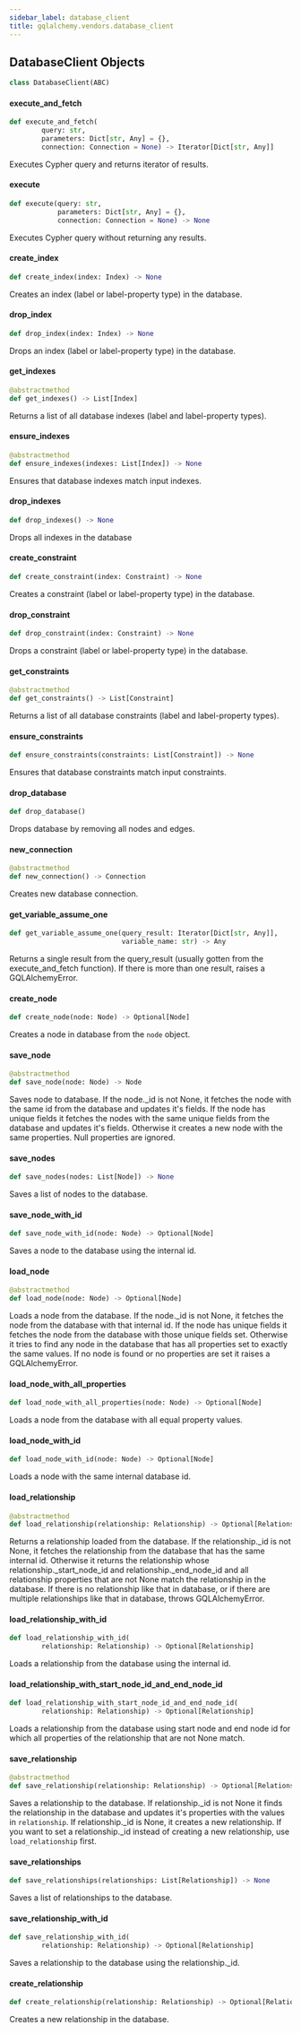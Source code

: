 ```yaml
---
sidebar_label: database_client
title: gqlalchemy.vendors.database_client
---
```


## DatabaseClient Objects

```python
class DatabaseClient(ABC)
```

#### execute\_and\_fetch

```python
def execute_and_fetch(
        query: str,
        parameters: Dict[str, Any] = {},
        connection: Connection = None) -> Iterator[Dict[str, Any]]
```

Executes Cypher query and returns iterator of results.

#### execute

```python
def execute(query: str,
            parameters: Dict[str, Any] = {},
            connection: Connection = None) -> None
```

Executes Cypher query without returning any results.

#### create\_index

```python
def create_index(index: Index) -> None
```

Creates an index (label or label-property type) in the database.

#### drop\_index

```python
def drop_index(index: Index) -> None
```

Drops an index (label or label-property type) in the database.

#### get\_indexes

```python
@abstractmethod
def get_indexes() -> List[Index]
```

Returns a list of all database indexes (label and label-property types).

#### ensure\_indexes

```python
@abstractmethod
def ensure_indexes(indexes: List[Index]) -> None
```

Ensures that database indexes match input indexes.

#### drop\_indexes

```python
def drop_indexes() -> None
```

Drops all indexes in the database

#### create\_constraint

```python
def create_constraint(index: Constraint) -> None
```

Creates a constraint (label or label-property type) in the database.

#### drop\_constraint

```python
def drop_constraint(index: Constraint) -> None
```

Drops a constraint (label or label-property type) in the database.

#### get\_constraints

```python
@abstractmethod
def get_constraints() -> List[Constraint]
```

Returns a list of all database constraints (label and label-property types).

#### ensure\_constraints

```python
def ensure_constraints(constraints: List[Constraint]) -> None
```

Ensures that database constraints match input constraints.

#### drop\_database

```python
def drop_database()
```

Drops database by removing all nodes and edges.

#### new\_connection

```python
@abstractmethod
def new_connection() -> Connection
```

Creates new database connection.

#### get\_variable\_assume\_one

```python
def get_variable_assume_one(query_result: Iterator[Dict[str, Any]],
                            variable_name: str) -> Any
```

Returns a single result from the query_result (usually gotten from
the execute_and_fetch function).
If there is more than one result, raises a GQLAlchemyError.

#### create\_node

```python
def create_node(node: Node) -> Optional[Node]
```

Creates a node in database from the `node` object.

#### save\_node

```python
@abstractmethod
def save_node(node: Node) -> Node
```

Saves node to database.
If the node._id is not None, it fetches the node with the same id from
the database and updates it&#x27;s fields.
If the node has unique fields it fetches the nodes with the same unique
fields from the database and updates it&#x27;s fields.
Otherwise it creates a new node with the same properties.
Null properties are ignored.

#### save\_nodes

```python
def save_nodes(nodes: List[Node]) -> None
```

Saves a list of nodes to the database.

#### save\_node\_with\_id

```python
def save_node_with_id(node: Node) -> Optional[Node]
```

Saves a node to the database using the internal id.

#### load\_node

```python
@abstractmethod
def load_node(node: Node) -> Optional[Node]
```

Loads a node from the database.
If the node._id is not None, it fetches the node from the database with that
internal id.
If the node has unique fields it fetches the node from the database with
those unique fields set.
Otherwise it tries to find any node in the database that has all properties
set to exactly the same values.
If no node is found or no properties are set it raises a GQLAlchemyError.

#### load\_node\_with\_all\_properties

```python
def load_node_with_all_properties(node: Node) -> Optional[Node]
```

Loads a node from the database with all equal property values.

#### load\_node\_with\_id

```python
def load_node_with_id(node: Node) -> Optional[Node]
```

Loads a node with the same internal database id.

#### load\_relationship

```python
@abstractmethod
def load_relationship(relationship: Relationship) -> Optional[Relationship]
```

Returns a relationship loaded from the database.
If the relationship._id is not None, it fetches the relationship from
the database that has the same internal id.
Otherwise it returns the relationship whose relationship._start_node_id
and relationship._end_node_id and all relationship properties that
are not None match the relationship in the database.
If there is no relationship like that in database, or if there are
multiple relationships like that in database, throws GQLAlchemyError.

#### load\_relationship\_with\_id

```python
def load_relationship_with_id(
        relationship: Relationship) -> Optional[Relationship]
```

Loads a relationship from the database using the internal id.

#### load\_relationship\_with\_start\_node\_id\_and\_end\_node\_id

```python
def load_relationship_with_start_node_id_and_end_node_id(
        relationship: Relationship) -> Optional[Relationship]
```

Loads a relationship from the database using start node and end node id
for which all properties of the relationship that are not None match.

#### save\_relationship

```python
@abstractmethod
def save_relationship(relationship: Relationship) -> Optional[Relationship]
```

Saves a relationship to the database.
If relationship._id is not None it finds the relationship in the database
and updates it&#x27;s properties with the values in `relationship`.
If relationship._id is None, it creates a new relationship.
If you want to set a relationship._id instead of creating a new
relationship, use `load_relationship` first.

#### save\_relationships

```python
def save_relationships(relationships: List[Relationship]) -> None
```

Saves a list of relationships to the database.

#### save\_relationship\_with\_id

```python
def save_relationship_with_id(
        relationship: Relationship) -> Optional[Relationship]
```

Saves a relationship to the database using the relationship._id.

#### create\_relationship

```python
def create_relationship(relationship: Relationship) -> Optional[Relationship]
```

Creates a new relationship in the database.

